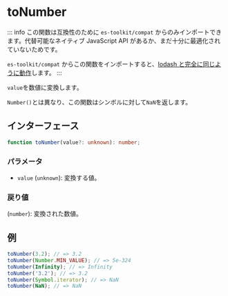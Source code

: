 # toNumber

::: info
この関数は互換性のために `es-toolkit/compat` からのみインポートできます。代替可能なネイティブ JavaScript API があるか、まだ十分に最適化されていないためです。

`es-toolkit/compat` からこの関数をインポートすると、[lodash と完全に同じように動作](../../../compatibility.md)します。
:::

`value`を数値に変換します。

`Number()`とは異なり、この関数はシンボルに対して`NaN`を返します。

## インターフェース

```typescript
function toNumber(value?: unknown): number;
```

### パラメータ

- `value` (`unknown`): 変換する値。

### 戻り値

(`number`): 変換された数値。

## 例

```typescript
toNumber(3.2); // => 3.2
toNumber(Number.MIN_VALUE); // => 5e-324
toNumber(Infinity); // => Infinity
toNumber('3.2'); // => 3.2
toNumber(Symbol.iterator); // => NaN
toNumber(NaN); // => NaN
```
